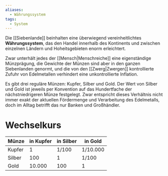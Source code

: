 ```yaml
---
aliases:
  - Währungssystem
tags:
  - System
---
```

Die [[Siebenlande]] beinhalten eine überwiegend vereinheitlichtes **Währungssystem**, das den Handel innerhalb des Kontinents und zwischen einzelnen Ländern und Hoheitsgebieten enorm erleichtert.

Zwar unterhält jedes der [[Mensch|Menschreiche]] eine eigenständige Münzprägung, die Gewichte der Münzen sind aber in den ganzen Siebenlanden genormt, und die von den [[Zwerg|Zwergen]] kontrollierte Zufuhr von Edelmetallen verhindert eine unkontrollierte Inflation.

Es gibt drei reguläre Münzen: Kupfer, Silber und Gold. Der Wert von Silber und Gold ist jeweils per Konvention auf das Hundertfache der nächstniedrigeren Münze festgelegt. Zwar entspricht dieses Verhältnis nicht immer exakt der aktuellen Fördermenge und Verarbeitung des Edelmetalls, doch im Alltag betrifft das nur Banken und Großhändler.

# Wechselkurs

| Münze  | in Kupfer | in Silber | in Gold  |
| ------ | --------- | --------- | -------- |
| Kupfer | 1         | 1/100     | 1/10.000 |
| Silber | 100       | 1         | 1/100    |
| Gold   | 10.000    | 100       | 1        |
